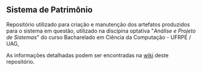 ## Sistema de Patrimônio

Repositório utilizado para criação e manutenção dos artefatos produzidos para o sistema em questão, utilizado na discipina optativa "_Análise e Projeto de Sistemas_" do curso Bacharelado em Ciência da Computação - UFRPE / UAG,

As informações detalhadas podem ser encontradas na [wiki](https://github.com/fgpacheco/Projeto_APS/wiki) deste repositório.
